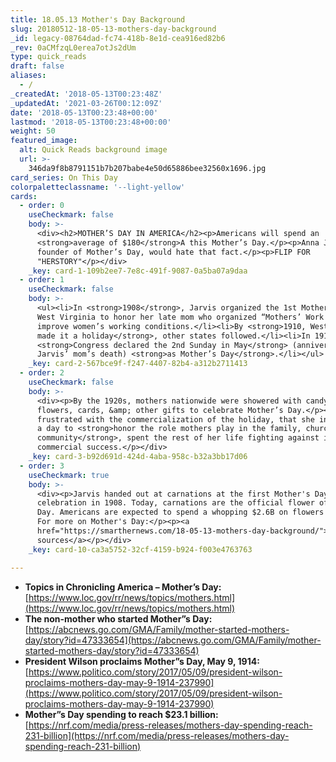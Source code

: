 ```yaml
---
title: 18.05.13 Mother's Day Background
slug: 20180512-18-05-13-mothers-day-background
_id: legacy-08764dad-fc74-418b-8e1d-cea916ed82b6
_rev: 0aCMfzqL0erea7otJs2dUm
type: quick_reads
draft: false
aliases:
  - /
_createdAt: '2018-05-13T00:23:48Z'
_updatedAt: '2021-03-26T00:12:09Z'
date: '2018-05-13T00:23:48+00:00'
lastmod: '2018-05-13T00:23:48+00:00'
weight: 50
featured_image:
  alt: Quick Reads background image
  url: >-
    346da9f8b8791151b7b207babe4e50d65886bee32560x1696.jpg
card_series: On This Day
colorpaletteclassname: '--light-yellow'
cards:
  - order: 0
    useCheckmark: false
    body: >-
      <div><h2>MOTHER’S DAY IN AMERICA</h2><p>Americans will spend an
      <strong>average of $180</strong>A this Mother’s Day.</p><p>Anna Jarvis,
      founder of Mother’s Day, would hate that fact.</p><p>FLIP FOR
      "HERSTORY"</p></div>
    _key: card-1-109b2ee7-7e8c-491f-9087-0a5ba07a9daa
  - order: 1
    useCheckmark: false
    body: >-
      <ul><li>In <strong>1908</strong>, Jarvis organized the 1st Mother’s Day in
      West Virginia to honor her late mom who organized “Mothers’ Work Days” to
      improve women’s working conditions.</li><li>By <strong>1910, West Virginia
      made it a holiday</strong>, other states followed.</li><li>In 1914,
      <strong>Congress declared the 2nd Sunday in May</strong> (anniversary of
      Jarvis’ mom’s death) <strong>as Mother’s Day</strong>.</li></ul>
    _key: card-2-567bce9f-f247-4407-82b4-a312b2711413
  - order: 2
    useCheckmark: false
    body: >-
      <div><p>By the 1920s, mothers nationwide were showered with candy,
      flowers, cards, &amp; other gifts to celebrate Mother’s Day.</p><p>Jarvis,
      frustrated with the commercialization of the holiday, that she intended as
      a day to <strong>honor the role mothers play in the family, church, and
      community</strong>, spent the rest of her life fighting against its
      commercial success.</p></div>
    _key: card-3-b92d691d-424d-4aba-958c-b32a3bb17d06
  - order: 3
    useCheckmark: true
    body: >-
      <div><p>Jarvis handed out at carnations at the first Mother's Day
      celebration in 1908. Today, carnations are the official flower of Mother's
      Day. Americans are expected to spend a whopping $2.6B on flowers alone.
      For more on Mother's Day:</p><p><a
      href="https://smarthernews.com/18-05-13-mothers-day-background/">view
      sources</a></p></div>
    _key: card-10-ca3a5752-32cf-4159-b924-f003e4763763

---
```

* **Topics in Chronicling America – Mother’s Day:** [https://www.loc.gov/rr/news/topics/mothers.html](https://www.loc.gov/rr/news/topics/mothers.html)
* **The non-mother who started Mother”s Day:** [https://abcnews.go.com/GMA/Family/mother-started-mothers-day/story?id=47333654](https://abcnews.go.com/GMA/Family/mother-started-mothers-day/story?id=47333654)
* **President Wilson proclaims Mother”s Day, May 9, 1914:** [https://www.politico.com/story/2017/05/09/president-wilson-proclaims-mothers-day-may-9-1914-237990](https://www.politico.com/story/2017/05/09/president-wilson-proclaims-mothers-day-may-9-1914-237990)
* **Mother”s Day spending to reach $23.1 billion:** [https://nrf.com/media/press-releases/mothers-day-spending-reach-231-billion](https://nrf.com/media/press-releases/mothers-day-spending-reach-231-billion)